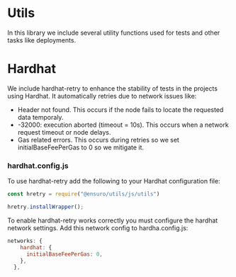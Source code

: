 # Utils

In this library we include several utility functions used for tests and other tasks like deployments.


# Hardhat

We include hardhat-retry to enhance the stability of tests in the projects using Hardhat. It automatically retries due to network issues like:

- Header not found. This occurs if the node fails to locate the requested data temporaly.
- -32000: execution aborted (timeout = 10s). This occurs when a network request timeout or node delays. 
- Gas related errors. This occurs during retries so we set initialBaseFeePerGas to 0 so we mitigate it.

### hardhat.config.js

To use hardhat-retry add the following to your Hardhat configuration file:

```js
const hretry = require("@ensuro/utils/js/utils")

hretry.installWrapper();
```

To enable hardhat-retry works correctly you must configure the hardhat network settings. Add this network config to hardha.config.js:

```js
networks: {
    hardhat: {
      initialBaseFeePerGas: 0,
    },
  },
```
